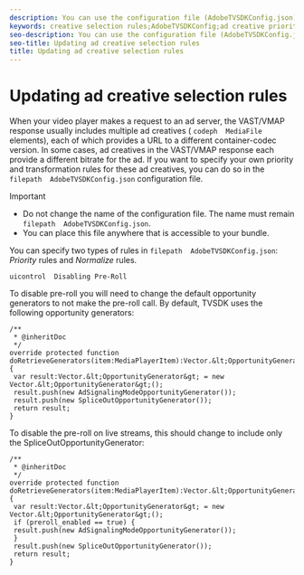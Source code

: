 ```yaml
---
description: You can use the configuration file (AdobeTVSDKConfig.json) to update the priorities for ad creative selection on VAST/VMAP responses. You can also use this configuration file to define the source URL transformation rules for ad creatives.
keywords: creative selection rules;AdobeTVSDKConfig;ad creative priorities;transformation rules
seo-description: You can use the configuration file (AdobeTVSDKConfig.json) to update the priorities for ad creative selection on VAST/VMAP responses. You can also use this configuration file to define the source URL transformation rules for ad creatives.
seo-title: Updating ad creative selection rules
title: Updating ad creative selection rules
---
```


# Updating ad creative selection rules



When your video player makes a request to an ad server, the VAST/VMAP response usually includes multiple ad creatives ( `codeph  MediaFile` elements), each of which provides a URL to a different container-codec version. In some cases, ad creatives in the VAST/VMAP response each provide a different bitrate for the ad. If you want to specify your own priority and transformation rules for these ad creatives, you can do so in the `filepath  AdobeTVSDKConfig.json` configuration file.


>[!IMPORTANT]
>
>* Do not change the name of the  configuration file. The name must remain `filepath  AdobeTVSDKConfig.json`.
>* You can place this file anywhere that is accessible to your bundle.
>

You can specify two types of rules in `filepath  AdobeTVSDKConfig.json`: *Priority* rules and *Normalize* rules.



`uicontrol  Disabling Pre-Roll`

To disable pre-roll you will need to change the default opportunity generators to not make the pre-roll call. By default, TVSDK uses the following opportunity generators:


```
/** 
 * @inheritDoc 
 */ 
override protected function doRetrieveGenerators(item:MediaPlayerItem):Vector.&lt;OpportunityGenerator&gt; { 
 var result:Vector.&lt;OpportunityGenerator&gt; = new Vector.&lt;OpportunityGenerator&gt;(); 
 result.push(new AdSignalingModeOpportunityGenerator()); 
 result.push(new SpliceOutOpportunityGenerator()); 
 return result; 
} 

```

To disable the pre-roll on live streams, this should change to include only the SpliceOutOpportunityGenerator:


```
/** 
 * @inheritDoc 
 */ 
override protected function doRetrieveGenerators(item:MediaPlayerItem):Vector.&lt;OpportunityGenerator&gt; { 
 var result:Vector.&lt;OpportunityGenerator&gt; = new Vector.&lt;OpportunityGenerator&gt;(); 
 if (preroll_enabled == true) { 
 result.push(new AdSignalingModeOpportunityGenerator()); 
 } 
 result.push(new SpliceOutOpportunityGenerator()); 
 return result; 
}
```

